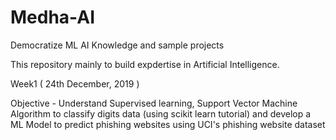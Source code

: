 # Medha-AI

Democratize ML AI Knowledge and sample projects

This repository mainly to build expdertise in Artificial Intelligence. 

Week1 ( 24th December, 2019 )

Objective -   Understand Supervised learning, Support Vector Machine Algorithm to classify digits data (using scikit learn tutorial) and develop a ML Model to predict  phishing websites using UCI's phishing website dataset 




